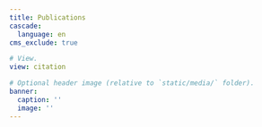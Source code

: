 ```yaml
---
title: Publications
cascade:
  language: en
cms_exclude: true

# View.
view: citation

# Optional header image (relative to `static/media/` folder).
banner:
  caption: ''
  image: ''
---
```

